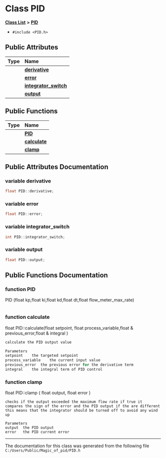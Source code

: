 
# Class PID


[**Class List**](annotated.md) **>** [**PID**](class_p_i_d.md)





* `#include <PID.h>`













## Public Attributes

| Type | Name |
| ---: | :--- |
|   | [**derivative**](class_p_i_d.md#variable-derivative)  <br> |
|   | [**error**](class_p_i_d.md#variable-error)  <br> |
|   | [**integrator\_switch**](class_p_i_d.md#variable-integrator-switch)  <br> |
|   | [**output**](class_p_i_d.md#variable-output)  <br> |


## Public Functions

| Type | Name |
| ---: | :--- |
|   | [**PID**](class_p_i_d.md#function-pid)  <br> |
|   | [**calculate**](class_p_i_d.md#function-calculate)  <br> |
|   | [**clamp**](class_p_i_d.md#function-clamp)  <br> |








## Public Attributes Documentation


### variable derivative 


```cpp
float PID::derivative;
```



### variable error 


```cpp
float PID::error;
```



### variable integrator\_switch 


```cpp
int PID::integrator_switch;
```



### variable output 


```cpp
float PID::output;
```


## Public Functions Documentation


### function PID 
PID (float kp,float ki,float kd,float dt,float flow_meter_max_rate)		

```

```



### function calculate 
float PID::calculate(float setpoint,
float process_variable,float & previous_error,float & integral )	

```cpp
calculate the PID output value

Parameters
setpoint	the targeted setpoint
process_variable	the current input value
previous_error	the previous error for the derivative term
integral	the integral term of PID control
```



### function clamp 

float PID::clamp	(	float 	output,
float 	error 
)	

```
checks if the output exceeded the maximum flow rate if true it compares the sign of the error and the PID output if the are different this means that the integrator should be turned off to avoid any wind up

Parameters
output	the PID output
error	the PID current error

```



------------------------------
The documentation for this class was generated from the following file `C:/Users/Public/Magic_of_pid/PID.h`